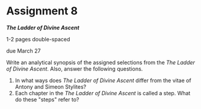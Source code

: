 # Assignment 8
**_The Ladder of Divine Ascent_**

1-2 pages double-spaced

due March 27

Write an analytical synopsis of the assigned selections from the _The Ladder of Divine Ascent_. Also, answer the following questions.
1) In what ways does _The Ladder of Divine Ascent_ differ from the vitae of Antony and Simeon Stylites?
2) Each chapter in the _The Ladder of Divine Ascent_ is called a step. What do these "steps" refer to?
